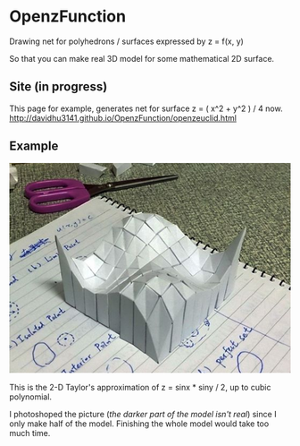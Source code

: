 OpenzFunction
=============

Drawing net for polyhedrons / surfaces expressed by z = f(x, y)

So that you can make real 3D model for some mathematical 2D surface.

Site (in progress)
------------------

This page for example, generates net for surface z = ( x^2 + y^2 ) / 4 now.
http://davidhu3141.github.io/OpenzFunction/openzeuclid.html

Example
-------

![](https://raw.githubusercontent.com/davidhu3141/OpenzFunction/master/Sample/Faked.jpg)

This is the 2-D Taylor's approximation of z = sinx * siny / 2, up to cubic polynomial.

I photoshoped the picture (*the darker part of the model isn't real*) since I only make half of the model. Finishing the whole model would take too much time. 
